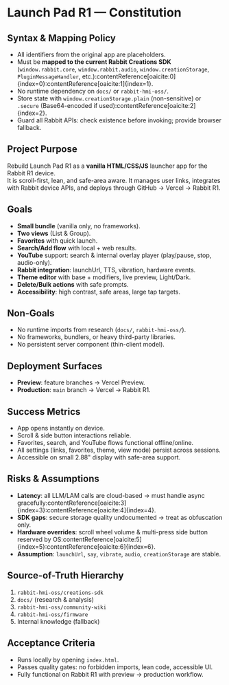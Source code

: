 # Launch Pad R1 — Constitution

## Syntax & Mapping Policy
- All identifiers from the original app are placeholders.  
- Must be **mapped to the current Rabbit Creations SDK** (`window.rabbit.core`, `window.rabbit.audio`, `window.creationStorage`, `PluginMessageHandler`, etc.):contentReference[oaicite:0]{index=0}:contentReference[oaicite:1]{index=1}.  
- No runtime dependency on `docs/` or `rabbit-hmi-oss/`.  
- Store state with `window.creationStorage.plain` (non-sensitive) or `.secure` (Base64-encoded if used):contentReference[oaicite:2]{index=2}.  
- Guard all Rabbit APIs: check existence before invoking; provide browser fallback.  

## Project Purpose
Rebuild Launch Pad R1 as a **vanilla HTML/CSS/JS** launcher app for the Rabbit R1 device.  
It is scroll-first, lean, and safe-area aware. It manages user links, integrates with Rabbit device APIs, and deploys through GitHub → Vercel → Rabbit R1.  

## Goals
- **Small bundle** (vanilla only, no frameworks).  
- **Two views** (List & Group).  
- **Favorites** with quick launch.  
- **Search/Add flow** with local + web results.  
- **YouTube** support: search & internal overlay player (play/pause, stop, audio-only).  
- **Rabbit integration**: launchUrl, TTS, vibration, hardware events.  
- **Theme editor** with base + modifiers, live preview, Light/Dark.  
- **Delete/Bulk actions** with safe prompts.  
- **Accessibility**: high contrast, safe areas, large tap targets.  

## Non-Goals
- No runtime imports from research (`docs/`, `rabbit-hmi-oss/`).  
- No frameworks, bundlers, or heavy third-party libraries.  
- No persistent server component (thin-client model).  

## Deployment Surfaces
- **Preview**: feature branches → Vercel Preview.  
- **Production**: `main` branch → Vercel → Rabbit R1.  

## Success Metrics
- App opens instantly on device.  
- Scroll & side button interactions reliable.  
- Favorites, search, and YouTube flows functional offline/online.  
- All settings (links, favorites, theme, view mode) persist across sessions.  
- Accessible on small 2.88" display with safe-area support.  

## Risks & Assumptions
- **Latency**: all LLM/LAM calls are cloud-based → must handle async gracefully:contentReference[oaicite:3]{index=3}:contentReference[oaicite:4]{index=4}.  
- **SDK gaps**: secure storage quality undocumented → treat as obfuscation only.  
- **Hardware overrides**: scroll wheel volume & multi-press side button reserved by OS:contentReference[oaicite:5]{index=5}:contentReference[oaicite:6]{index=6}.  
- **Assumption**: `launchUrl`, `say`, `vibrate`, `audio`, `creationStorage` are stable.  

## Source-of-Truth Hierarchy
1. `rabbit-hmi-oss/creations-sdk`  
2. `docs/` (research & analysis)  
3. `rabbit-hmi-oss/community-wiki`  
4. `rabbit-hmi-oss/firmware`  
5. Internal knowledge (fallback)  

## Acceptance Criteria
- Runs locally by opening `index.html`.  
- Passes quality gates: no forbidden imports, lean code, accessible UI.  
- Fully functional on Rabbit R1 with preview → production workflow.  
